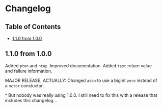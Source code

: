 # Changelog

## Table of Contents

- [1.1.0 from 1.0.0](#110-from-100)

## 1.1.0 from 1.0.0

Added `pton` and `ntop`. Improved documentation. Added `test` return value and failure information.

MAJOR RELEASE, ACTUALLY: Changed `aton` to use a bigint `zero` instead of a `nctor` constuctor.

^ But nobody was really using 1.0.0. I still need to fix this with a release that includes this changelog...
